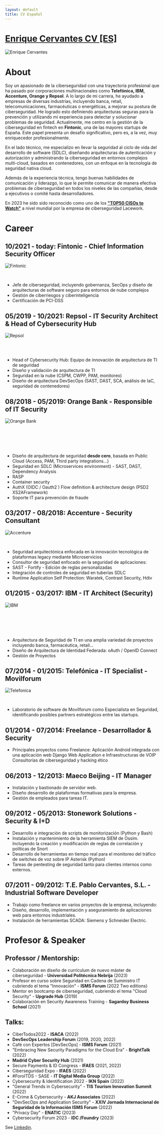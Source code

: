 ```yaml
---
layout: default
title: CV Español
---
```


# [Enrique Cervantes CV [ES]](https://www.linkedin.com/in/enriquecervantes/)

![Enrique Cervantes](/assets/img/fotoAbout.png)

# About

Soy un apasionado de la ciberseguridad con una trayectoria profesional que ha pasado por corporaciones multinacionales como **Telefónica, IBM, Accenture, Orange y Repsol**. A lo largo de mi carrera, he ayudado a empresas de diversas industrias, incluyendo banca, retail, telecomunicaciones, farmacéuticas o energéticas, a mejorar su postura de ciberseguridad. He logrado esto definiendo arquitecturas seguras para la prevención y utilizando mi experiencia para detectar y solucionar problemas de seguridad.
Actualmente, me centro en la gestión de la ciberseguridad en fintech en **Fintonic**, una de las mayores startups de España. Este papel presenta un desafío significativo, pero es, a la vez, muy enriquecedor profesionalmente.

En el lado técnico, me especializo en llevar la seguridad al ciclo de vida del desarrollo de software (SDLC), diseñando arquitecturas de autenticación y autorización y administrando la ciberseguridad en entornos complejos multi-cloud, basados en contenedores, con un enfoque en la tecnología de seguridad nativa cloud.

Además de la experiencia técnica, tengo buenas habilidades de comunicación y liderazgo, lo que le permite comunicar de manera efectiva problemas de ciberseguridad en todos los niveles de las compañías, desde a ejecutivos o comité hasta desarrolladores. 

En 2023 he sido sido reconocido como uno de los [**"TOP50 CISOs to Watch"**](https://www.lacework.com/blog/50-cisos-to-watch/) a nivel mundial por la empresa de ciberseguridad Lacework.


# Career

## 10/2021 - today: Fintonic - Chief Information Security Officer

![Fintonic](/assets/img/fintonic.png#left)


<br>


- Jefe de ciberseguridad, incluyendo gobernanza, SecOps y diseño de arquitecturas de software seguro para entornos de nube complejos
- Gestión de ciberriesgos y ciberinteligencia
- Certificación de PCI-DSS

## 05/2019 - 10/2021: Repsol - IT Security Architect & Head of Cybersecurity Hub

![Repsol](/assets/img/repsol.png#left)


<br>
<br>


- Head of Cybersecurity Hub: Equipo de innovación de arquitectura de TI de seguridad
- Diseño y validación de arquitectura de TI
- Seguridad en la nube (CSPM, CWPP, PAM, monitoreo)
- Diseño de arquitectura DevSecOps (SAST, DAST, SCA, análisis de IaC, seguridad de contenedores)

## 08/2018 - 05/2019: Orange Bank - Responsible of IT Security

![Orange Bank](/assets/img/ob.png#left)


<br>
<br>
<br>
<br>


- Diseño de arquitectura de seguridad **desde cero**, basada en Public Cloud (Access, PAM, Third party integrations...)
- Seguridad en SDLC (Microservices environment) - SAST, DAST, Dependency Analysis
- RASP
- Container security
- AuthX (OIDC / Oauth2 ) Flow definition & architecture design (PSD2 XS2AFramework)
- Soporte IT para prevención de fraude

## 03/2017 - 08/2018: Accenture - Security Consultant

![Accenture](/assets/img/accenture.png#left)


<br>


- Seguridad arquitectónica enfocada en la innovación tecnológica de plataformas legacy mediante Microservicios
- Consultor de seguridad enfocado en la seguridad de aplicaciones:
- SAST - Fortify - Edición de reglas personalizadas
- Integración de controles de seguridad en tuberías SDLC
- Runtime Application Self Protection: Waratek, Contrast Security, Hdiv

## 01/2015 - 03/2017: IBM - IT Architect (Security)

![IBM](/assets/img/ibm.png#left)


<br>
<br>
<br>
<br>


- Arquitectura de Seguridad de TI en una amplia variedad de proyectos incluyendo banca, farmacéutica, retail...
- Diseño de Arquitectura de Identidad Federada: oAuth / OpenID Connect
- Gestión de Proyectos

## 07/2014 - 01/2015: Telefónica - IT Specialist - Movilforum

![Telefonica](/assets/img/telefonica.png#left)


<br>


- Laboratorio de software de Movilforum como Especialista en Seguridad, identificando posibles partners estratégicos entre las startups.


## 01/2014 - 07/2014: Freelance - Desarrollador & Security

- Principales proyectos como Freelance:
Aplicación Android integrada con una aplicación web Django Web Application e Infraestructuras de VOIP
Consultorías de ciberseguridad y hacking ético

## 06/2013 - 12/2013: Maeco Beijing - IT Manager

- Instalación y bastionado de servidor web.
- Diseño desarrollo de plataformas formativas para la empresa.
- Gestión de empleados para tareas IT.

## 09/2012 - 05/2013: Stonework Solutions - Security & I+D

- Desarrollo e integración de scripts de monitorización (Python y Bash)
- Instalación y mantenimiento de la herramienta SIEM de Ossim. Incluyendo la creación y modificación de reglas de correlación y políticas de Snort
- Desarrollo de herramientas en tiempo real para el monitoreo del tráfico de switches de voz sobre IP Asterisk (Python)
- Tareas de pentesting de seguridad tanto para clientes internos como externos.

## 07/2011 - 09/2012: T.E. Pablo Cervantes, S.L. - Industrial Software Developer

- Trabajo como freelance en varios proyectos de la empresa, incluyendo:
- Diseño, desarrollo, implementación y aseguramiento de aplicaciones web para entornos industriales.
- Instalación de herramientas SCADA: Siemens y Schneider Electric.


# Profesor & Speaker

## Professor / Mentorship:
- Colaboración en diseño de currículum de nuevo máster de ciberseguridad - **Universidad Politécnica Nebrija** (2023)
- Profesor en curso sobre Seguridad en Cadena de Suministro IT cubriendo el tema "Innovación" - **ISMS Forum** (2022 Two editions)
- Mentor en bootcamp de ciberseguridad, cubriendo el tema "Cloud Security" - **Upgrade Hub** (2019)
- Colaboración en Security Awareness Training - **Sagardoy Business School** (2021)


## Talks:
- CiberTodos2022 - **ISACA** (2022)
- **DevSecOps Leadership Forum** (2019, 2020, 2022)
- Café con Expertos [DevSecOps] - **ISMS Forum** (2021)
- "Embracing New Security Paradigms for the Cloud Era" - **BrightTalk** (2022)
- **Madrid Cyber Security Hub** (2021)
- Secure Payments & ID Congress - **IFAES** (2021, 2022)
- Ciberseguridad Expo - **IFAES** (2022)
- #ForoITDS - SASE - **IT Digital Media Group** (2022)
- Cybersecurity & Identification 2022 - **IKN Spain** (2022)
- "General Trends in Cybersecurity" - **TIS Tourism Innovation Summit** (2022)
- E-Crime & Cybersecurity - **AKJ Associates** (2022)
- "DevSecOps and Application Security" - **XXIV Jornada Internacional de Seguridad de la Información ISMS Forum** (2022)
- "Privacy Day" - **ENATIC** (2023)
- Cybersecurity Forum 2023 - **IDC /Foundry** (2023)


See [Linkedin](https://www.linkedin.com/in/enriquecervantes/).